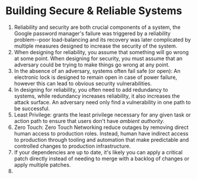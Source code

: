 # Building Secure & Reliable Systems

1. Reliability and security are both crucial components of a system, the Google password manager's failure was triggered by a reliability problem--poor load-balancing and its recovery was later complicated by multiple measures designed to increase the security of the system. 
2. When designing for reliability, you assume that something will go wrong at some point. When designing for security, you must assume that an adversary could be trying to make things go wrong at any point. 
3. In the absence of an adversary, systems often fail safe (or open): An electronic lock is designed to remain open in case of power failure, however this can lead to obvious security vulnerabilities. 
4. In designing for reliability, you often need to add redundancy to systems, while redundancy increases reliability, it also increases the attack surface. An adversary need only find a vulnerability in one path to be successful. 
5. Least Privilege: grants the least privilege necessary for any given task or action path to ensure that users don't have *ambient authority*.
6. Zero Touch: Zero Touch Networking reduce outages by removing direct human access to production roles. Instead, human have indirect access to production through tooling and automation that make predictable and controlled changes to production infrastructure. 
7. If your dependencies are up to date, it's likely you can apply a critical patch directly instead of needing to merge with a backlog of changes or apply multiple patches. 
8. 


